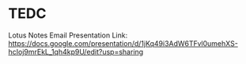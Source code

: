 # TEDC
Lotus Notes Email
Presentation Link: https://docs.google.com/presentation/d/1jKq49i3AdW6TFvl0umehXS-hcIoj9mrEkL_1qh4kp9U/edit?usp=sharing